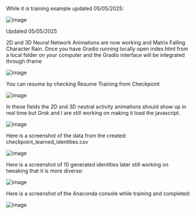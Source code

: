 While it is training example updated 05/05/2025:

![image](https://github.com/user-attachments/assets/45944c19-1bf5-4b49-aaec-20fba575311f)

Updated 05/05/2025

2D and 3D Neural Network Animations are now working and Matrix Falling Character Rain.
Once you have Gradio running locally open index.html from a local folder on your computer and the Gradio interface will be integrated through iframe

![image](https://github.com/user-attachments/assets/60ab355c-6c83-47d3-b3eb-22821a675954)

You can resume by checking Resume Training from Checkpoint

![image](https://github.com/user-attachments/assets/9c3f5043-1abb-4fb2-8837-28873d95f819)

In these fields the 2D and 3D neutral activity animations should show up in real time but Grok and I are still working on making it load the javascript.

![image](https://github.com/user-attachments/assets/fb5d6f8e-410c-450b-a051-e447f5268628)

Here is a screenshot of the data from the created: checkpoint_learned_identities.csv

![image](https://github.com/user-attachments/assets/8423b523-afb5-4b93-ae78-01e507091a04)

Here is a screenshot of 10 generated identities later still working on tweaking that it is more diverse:

![image](https://github.com/user-attachments/assets/2ce857fc-784f-4826-88b0-83a880d525bd)

Here is a screenshot of the Anaconda console while training and completed:

![image](https://github.com/user-attachments/assets/f082fa63-8492-416e-bca9-58bb48c2f619)
